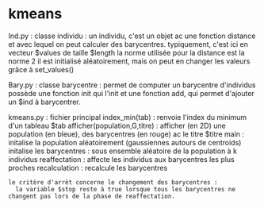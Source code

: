 # kmeans
Ind.py : classe individu :
  un individu, c'est un objet ac une fonction distance et avec lequel on peut calculer des barycentres.
  typiquement, c'est ici en vecteur $values de taille $length
  la norme utilisée pour la distance est la norme 2
  il est initialisé aléatoirement, mais on peut en changer les valeurs grâce à set_values()
  
Bary.py : classe barycentre :
  permet de computer un barycentre d'individus
  possède une fonction init qui l'init et une fonction add, qui permet d'ajouter un $ind à barycentrer.
  
kmeans.py : fichier principal
  index_min(tab) : renvoie l'index du minimum d'un tableau $tab
  afficher(population,G,titre) : afficher (en 2D) une population (en bleue), des barycentres (en rouge) ac le titre $titre
  main : 
    initalise la population aléatoirement (gaussiennes autours de centroids)
    initalise les barycentres : sous ensemble aléatoire de la population à k individus
    reaffectation : affecte les individus aux barycentres les plus proches
    recalculation : recalcule les barycentres
  
    le critère d'arrèt concerne le changement des barycentres : 
      la variable $stop reste à true lorsque tous les barycentres ne changent pas lors de la phase de reaffectation.
      
